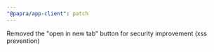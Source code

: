 ```yaml
---
"@papra/app-client": patch
---
```


Removed the "open in new tab" button for security improvement (xss prevention)
